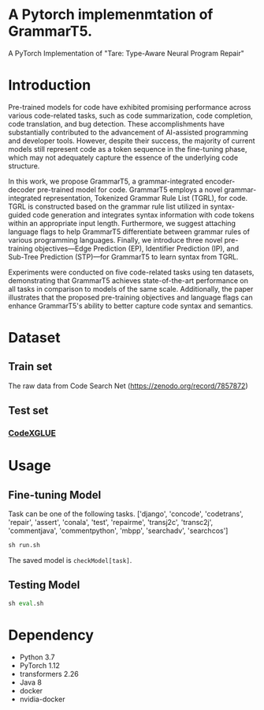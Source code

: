 # A Pytorch implemenmtation of GrammarT5.
A PyTorch Implementation of "Tare: Type-Aware Neural Program Repair"

# Introduction
Pre-trained models for code have exhibited promising performance across various code-related tasks, such as code summarization, code completion, code translation, and bug detection. These accomplishments have substantially contributed to the advancement of AI-assisted programming and developer tools. However, despite their success, the majority of current models still represent code as a token sequence in the fine-tuning phase, which may not adequately capture the essence of the underlying code structure.

In this work, we propose GrammarT5, a grammar-integrated encoder-decoder pre-trained model for code. GrammarT5 employs a novel grammar-integrated representation, Tokenized Grammar Rule List (TGRL), for code. TGRL is constructed based on the grammar rule list utilized in syntax-guided code generation and integrates syntax information with code tokens within an appropriate input length. Furthermore, we suggest attaching language flags to help GrammarT5 differentiate between grammar rules of various programming languages. Finally, we introduce three novel pre-training objectives—Edge Prediction (EP), Identifier Prediction (IP), and Sub-Tree Prediction (STP)—for GrammarT5 to learn syntax from TGRL.

Experiments were conducted on five code-related tasks using ten datasets, demonstrating that GrammarT5 achieves state-of-the-art performance on all tasks in comparison to models of the same scale. Additionally, the paper illustrates that the proposed pre-training objectives and language flags can enhance GrammarT5's ability to better capture code syntax and semantics.

# Dataset
## Train set
The raw data from Code Search Net (https://zenodo.org/record/7857872)
## Test set
### [CodeXGLUE](https://github.com/microsoft/CodeXGLUE/tree/main)

# Usage

## Fine-tuning Model
Task can be one of the following tasks. ['django', 'concode', 'codetrans', 'repair', 'assert', 'conala', 'test', 'repairme', 'transj2c', 'transc2j', 'commentjava', 'commentpython', 'mbpp', 'searchadv', 'searchcos']
```python
sh run.sh
```
The saved model is ```checkModel[task]```.
## Testing Model
```python
sh eval.sh
```

# Dependency
* Python 3.7
* PyTorch 1.12
* transformers 2.26
* Java 8
* docker
* nvidia-docker


